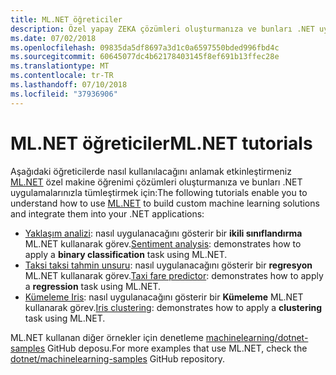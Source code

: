 ```yaml
---
title: ML.NET öğreticiler
description: Özel yapay ZEKA çözümleri oluşturmanıza ve bunları .NET uygulamalarınızla tümleştirin hakkında bilgi edinmek için ML.NET öğreticileri keşfedin.
ms.date: 07/02/2018
ms.openlocfilehash: 09835da5df8697a3d1c0a6597550bded996fbd4c
ms.sourcegitcommit: 60645077dc4b62178403145f8ef691b13ffec28e
ms.translationtype: MT
ms.contentlocale: tr-TR
ms.lasthandoff: 07/10/2018
ms.locfileid: "37936906"
---
```

# <a name="mlnet-tutorials"></a><span data-ttu-id="78044-103">ML.NET öğreticiler</span><span class="sxs-lookup"><span data-stu-id="78044-103">ML.NET tutorials</span></span>

<span data-ttu-id="78044-104">Aşağıdaki öğreticilerde nasıl kullanılacağını anlamak etkinleştirmeniz [ML.NET](../index.md) özel makine öğrenimi çözümleri oluşturmanıza ve bunları .NET uygulamalarınızla tümleştirmek için:</span><span class="sxs-lookup"><span data-stu-id="78044-104">The following tutorials enable you to understand how to use [ML.NET](../index.md) to build custom machine learning solutions and integrate them into your .NET applications:</span></span>

- <span data-ttu-id="78044-105">[Yaklaşım analizi](sentiment-analysis.md): nasıl uygulanacağını gösterir bir **ikili sınıflandırma** ML.NET kullanarak görev.</span><span class="sxs-lookup"><span data-stu-id="78044-105">[Sentiment analysis](sentiment-analysis.md): demonstrates how to apply a **binary classification** task using ML.NET.</span></span>
- <span data-ttu-id="78044-106">[Taksi taksi tahmin unsuru](taxi-fare.md): nasıl uygulanacağını gösterir bir **regresyon** ML.NET kullanarak görev.</span><span class="sxs-lookup"><span data-stu-id="78044-106">[Taxi fare predictor](taxi-fare.md): demonstrates how to apply a **regression** task using ML.NET.</span></span>
- <span data-ttu-id="78044-107">[Kümeleme Iris](iris-clustering.md): nasıl uygulanacağını gösterir bir **Kümeleme** ML.NET kullanarak görev.</span><span class="sxs-lookup"><span data-stu-id="78044-107">[Iris clustering](iris-clustering.md): demonstrates how to apply a **clustering** task using ML.NET.</span></span>

<span data-ttu-id="78044-108">ML.NET kullanan diğer örnekler için denetleme [machinelearning/dotnet-samples](https://github.com/dotnet/machinelearning-samples) GitHub deposu.</span><span class="sxs-lookup"><span data-stu-id="78044-108">For more examples that use ML.NET, check the [dotnet/machinelearning-samples](https://github.com/dotnet/machinelearning-samples) GitHub repository.</span></span>
